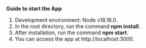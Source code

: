 **Guide to start the App**

1. Development environment: Node v18.16.0.
2. In the root directory, run the command **npm install**.
3. After installation, run the command **npm start**.
7. You can access the app at http://localhost:3000.